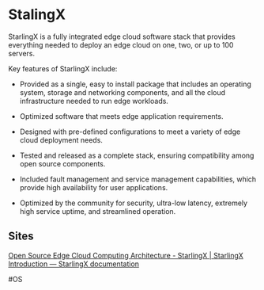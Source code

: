 # StalingX
StarlingX is a fully integrated edge cloud software stack that provides everything needed to deploy an edge cloud on one, two, or up to 100 servers.

Key features of StarlingX include:

-   Provided as a single, easy to install package that includes an operating system, storage and networking components, and all the cloud infrastructure needed to run edge workloads.
    
-   Optimized software that meets edge application requirements.
    
-   Designed with pre-defined configurations to meet a variety of edge cloud deployment needs.
    
-   Tested and released as a complete stack, ensuring compatibility among open source components.
    
-   Included fault management and service management capabilities, which provide high availability for user applications.
    
-   Optimized by the community for security, ultra-low latency, extremely high service uptime, and streamlined operation.

## Sites
[Open Source Edge Cloud Computing Architecture - StarlingX | StarlingX](https://www.starlingx.io/)
[Introduction — StarlingX documentation](https://docs.starlingx.io/introduction/index.html)

#OS 
